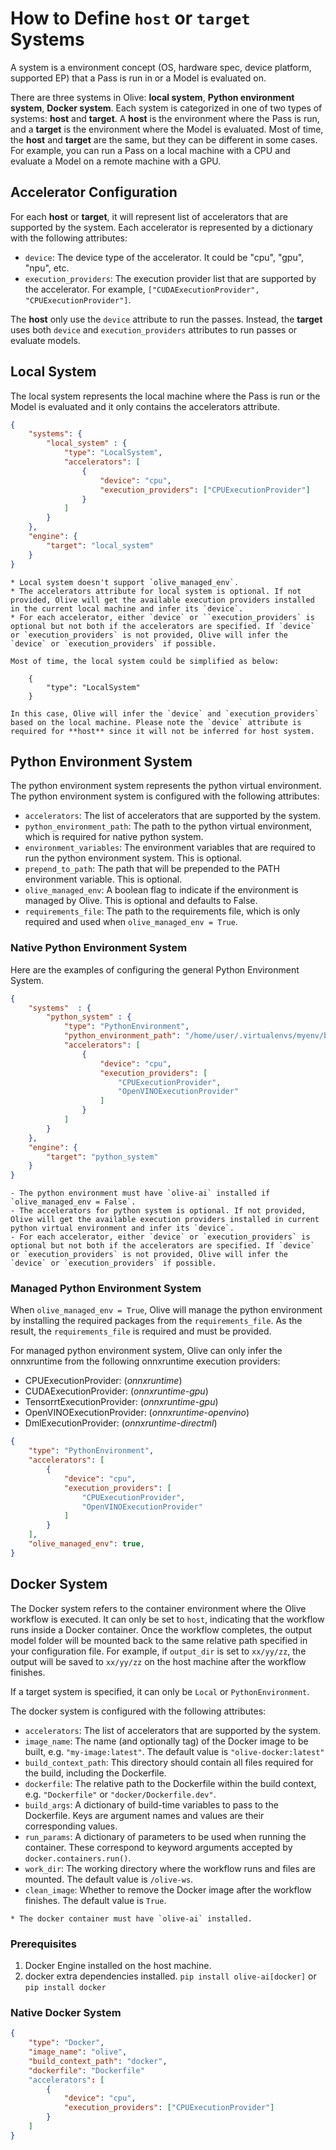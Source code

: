 # How to Define `host` or `target` Systems
A system is a environment concept (OS, hardware spec, device platform, supported EP) that a Pass is run in or a Model is evaluated on.

There are three systems in Olive: **local system**, **Python environment system**, **Docker system**. Each system is categorized in one of two types of systems: **host** and **target**. A **host** is the environment where the Pass is run, and a **target** is the environment where the Model is evaluated. Most of time, the **host** and **target** are the same, but they can be different in some cases. For example, you can run a Pass on a local machine with a CPU and evaluate a Model on a remote machine with a GPU.

## Accelerator Configuration

For each **host** or **target**, it will represent list of accelerators that are supported by the system. Each accelerator is represented by a dictionary with the following attributes:

- `device`: The device type of the accelerator. It could be "cpu", "gpu", "npu", etc.
- `execution_providers`: The execution provider list that are supported by the accelerator. For example, `["CUDAExecutionProvider", "CPUExecutionProvider"]`.

The **host** only use the `device` attribute to run the passes. Instead, the **target** uses both `device` and `execution_providers` attributes to run passes or evaluate models.

## Local System

The local system represents the local machine where the Pass is run or the Model is evaluated and it only contains the accelerators attribute.

```json
{
    "systems": {
        "local_system" : {
            "type": "LocalSystem",
            "accelerators": [
                {
                    "device": "cpu",
                    "execution_providers": ["CPUExecutionProvider"]
                }
            ]
        }
    },
    "engine": {
        "target": "local_system"
    }
}
```

```{Note}
* Local system doesn't support `olive_managed_env`.
* The accelerators attribute for local system is optional. If not provided, Olive will get the available execution providers installed in the current local machine and infer its `device`.
* For each accelerator, either `device` or ``execution_providers` is optional but not both if the accelerators are specified. If `device` or `execution_providers` is not provided, Olive will infer the `device` or `execution_providers` if possible.

Most of time, the local system could be simplified as below:

    {
        "type": "LocalSystem"
    }

In this case, Olive will infer the `device` and `execution_providers` based on the local machine. Please note the `device` attribute is required for **host** since it will not be inferred for host system.
```

## Python Environment System

The python environment system represents the python virtual environment. The python environment system is configured with the following attributes:

- `accelerators`: The list of accelerators that are supported by the system.
- `python_environment_path`: The path to the python virtual environment, which is required for native python system.
- `environment_variables`: The environment variables that are required to run the python environment system. This is optional.
- `prepend_to_path`: The path that will be prepended to the PATH environment variable. This is optional.
- `olive_managed_env`: A boolean flag to indicate if the environment is managed by Olive. This is optional and defaults to False.
- `requirements_file`: The path to the requirements file, which is only required and used when `olive_managed_env = True`.

### Native Python Environment System


Here are the examples of configuring the general Python Environment System.

```json
{
    "systems"  : {
        "python_system" : {
            "type": "PythonEnvironment",
            "python_environment_path": "/home/user/.virtualenvs/myenv/bin",
            "accelerators": [
                {
                    "device": "cpu",
                    "execution_providers": [
                        "CPUExecutionProvider",
                        "OpenVINOExecutionProvider"
                    ]
                }
            ]
        }
    },
    "engine": {
        "target": "python_system"
    }
}
```

```{Note}
- The python environment must have `olive-ai` installed if `olive_managed_env = False`.
- The accelerators for python system is optional. If not provided, Olive will get the available execution providers installed in current python virtual environment and infer its `device`.
- For each accelerator, either `device` or `execution_providers` is optional but not both if the accelerators are specified. If `device` or `execution_providers` is not provided, Olive will infer the `device` or `execution_providers` if possible.
```

### Managed Python Environment System

When `olive_managed_env = True`, Olive will manage the python environment by installing the required packages from the `requirements_file`. As the result, the `requirements_file` is required and must be provided.

For managed python environment system, Olive can only infer the onnxruntime from the following onnxruntime execution providers:

- CPUExecutionProvider: (*onnxruntime*)
- CUDAExecutionProvider: (*onnxruntime-gpu*)
- TensorrtExecutionProvider: (*onnxruntime-gpu*)
- OpenVINOExecutionProvider: (*onnxruntime-openvino*)
- DmlExecutionProvider: (*onnxruntime-directml*)

```json
{
    "type": "PythonEnvironment",
    "accelerators": [
        {
            "device": "cpu",
            "execution_providers": [
                "CPUExecutionProvider",
                "OpenVINOExecutionProvider"
            ]
        }
    ],
    "olive_managed_env": true,
}
```

## Docker System

The Docker system refers to the container environment where the Olive workflow is executed. It can only be set to `host`, indicating that the workflow runs inside a Docker container. Once the workflow completes, the output model folder will be mounted back to the same relative path specified in your configuration file. For example, if `output_dir` is set to `xx/yy/zz`, the output will be saved to `xx/yy/zz` on the host machine after the workflow finishes.

If a target system is specified, it can only be `Local` or `PythonEnvironment`.

The docker system is configured with the following attributes:

* `accelerators`: The list of accelerators that are supported by the system.
* `image_name`: The name (and optionally tag) of the Docker image to be built, e.g. `"my-image:latest"`. The default value is `"olive-docker:latest"`
* `build_context_path`: This directory should contain all files required for the build, including the Dockerfile.
* `dockerfile`: The relative path to the Dockerfile within the build context, e.g. `"Dockerfile"` or `"docker/Dockerfile.dev"`.
* `build_args`: A dictionary of build-time variables to pass to the Dockerfile. Keys are argument names and values are their corresponding values.
* `run_params`: A dictionary of parameters to be used when running the container. These correspond to keyword arguments accepted by `docker.containers.run()`.
* `work_dir`: The working directory where the workflow runs and files are mounted. The default value is `/olive-ws`.
* `clean_image`: Whether to remove the Docker image after the workflow finishes. The default value is `True`.


```{Note}
* The docker container must have `olive-ai` installed.
```

### Prerequisites


1. Docker Engine installed on the host machine.
2. docker extra dependencies installed. `pip install olive-ai[docker]` or `pip install docker`


### Native Docker System

```json
{
    "type": "Docker",
    "image_name": "olive",
    "build_context_path": "docker",
    "dockerfile": "Dockerfile"
    "accelerators": [
        {
            "device": "cpu",
            "execution_providers": ["CPUExecutionProvider"]
        }
    ]
}
```
